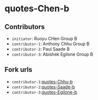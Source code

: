 # quotes-Chen-b

## Contributors
- `initiator`: Ruoyu CHen Group B
- `contributor-1`: Anthony Chhu Group B
- `contributor-2`: Paul Saade B 
- `contributor-3`: Abishek Egilone Group B 

## Fork urls
- `contributor-1`:[quotes-Chhu-b](url-1)
- `contributor-2`:[quotes-Saade-b](url-2)
- `contributor-3`:[quotes-Egilone-b](url-3)
